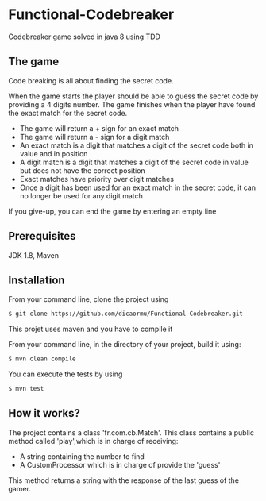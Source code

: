 # Functional-Codebreaker

Codebreaker game solved in java 8 using TDD

## The game

Code breaking is all about finding the secret code.

When the game starts the player should be able to guess the secret code by providing a 4 digits number. 
The game finishes when the player have found the exact match for the secret code.

- The game will return a + sign for an exact match
- The game will return a - sign for a digit match
- An exact match is a digit that matches a digit of the secret code both in value and in position
- A digit match is a digit that matches a digit of the secret code in value but does not have the correct position
- Exact matches have priority over digit matches
- Once a digit has been used for an exact match in the secret code, it can no longer be used for any digit match

If you give-up, you can end the game by entering an empty line

## Prerequisites
JDK 1.8, Maven

## Installation

From your command line, clone the project using

```sh
$ git clone https://github.com/dicaormu/Functional-Codebreaker.git
```

This projet uses maven and you have to compile it

From your command line, in the directory of your project, build it using:

```sh
$ mvn clean compile
```
You can execute the tests by using

```sh
$ mvn test
```

## How it works?
The project contains a class 'fr.com.cb.Match'. This class contains a public method called 'play',which is in charge of receiving:

- A string containing the number to find
- A CustomProcessor which is in charge of provide the 'guess'

This method returns a string with the response of the last guess of the gamer.

